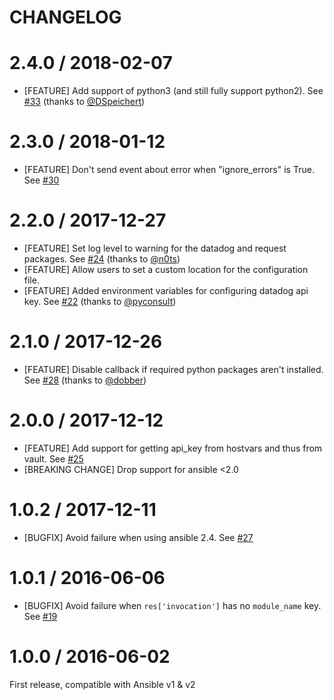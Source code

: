 CHANGELOG
=========

# 2.4.0 / 2018-02-07
- [FEATURE] Add support of python3 (and still fully support python2). See [#33][] (thanks to [@DSpeichert][])

# 2.3.0 / 2018-01-12
- [FEATURE] Don't send event about error when "ignore_errors" is True. See [#30][]

# 2.2.0 / 2017-12-27
- [FEATURE] Set log level to warning for the datadog and request packages. See [#24][] (thanks to [@n0ts][])
- [FEATURE] Allow users to set a custom location for the configuration file.
- [FEATURE] Added environment variables for configuring datadog api key. See [#22][] (thanks to [@pyconsult][])

# 2.1.0 / 2017-12-26
- [FEATURE] Disable callback if required python packages aren't installed. See [#28][] (thanks to [@dobber][])

# 2.0.0 / 2017-12-12
- [FEATURE] Add support for getting api_key from hostvars and thus from vault. See [#25][]
- [BREAKING CHANGE] Drop support for ansible <2.0

# 1.0.2 / 2017-12-11
* [BUGFIX] Avoid failure when using ansible 2.4. See [#27][]

# 1.0.1 / 2016-06-06
* [BUGFIX] Avoid failure when `res['invocation']` has no `module_name` key. See [#19][]

# 1.0.0 / 2016-06-02
First release, compatible with Ansible v1 & v2

<!--- The following link definition list is generated by PimpMyChangelog --->
[#19]: https://github.com/DataDog/ansible-datadog-callback/issues/19
[#22]: https://github.com/DataDog/ansible-datadog-callback/issues/22
[#24]: https://github.com/DataDog/ansible-datadog-callback/issues/24
[#25]: https://github.com/DataDog/ansible-datadog-callback/issues/25
[#27]: https://github.com/DataDog/ansible-datadog-callback/issues/27
[#28]: https://github.com/DataDog/ansible-datadog-callback/issues/28
[#30]: https://github.com/DataDog/ansible-datadog-callback/issues/30
[#33]: https://github.com/DataDog/ansible-datadog-callback/issues/33
[@DSpeichert]: https://github.com/DSpeichert
[@dobber]: https://github.com/dobber
[@n0ts]: https://github.com/n0ts
[@pyconsult]: https://github.com/pyconsult
